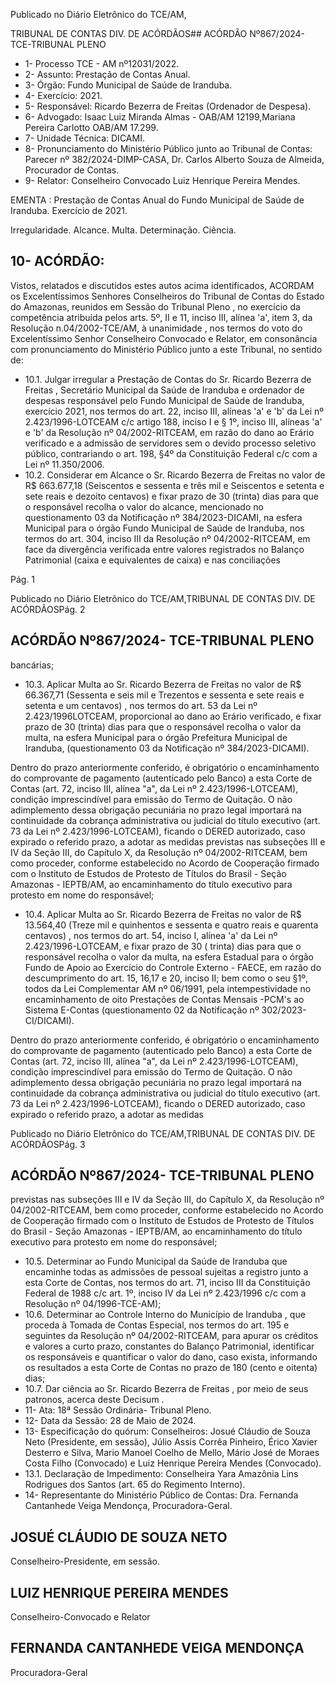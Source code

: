 Publicado  no  Diário  Eletrônico do TCE/AM,

TRIBUNAL DE CONTAS DIV. DE ACÓRDÃOS## ACÓRDÃO Nº867/2024- TCE-TRIBUNAL PLENO

- 1- Processo TCE - AM nº12031/2022.
- 2- Assunto: Prestação de Contas Anual.
- 3- Órgão: Fundo Municipal de Saúde de Iranduba.
- 4- Exercício: 2021.
- 5- Responsável: Ricardo Bezerra de Freitas (Ordenador de Despesa).
- 6- Advogado: Isaac  Luiz  Miranda  Almas  -  OAB/AM  12199,Mariana  Pereira  Carlotto  OAB/AM 17.299.
- 7- Unidade Técnica: DICAMI.
- 8- Pronunciamento  do  Ministério  Público  junto  ao  Tribunal  de  Contas: Parecer  nº 382/2024-DIMP-CASA, Dr. Carlos Alberto Souza de Almeida, Procurador de Contas.
- 9- Relator: Conselheiro Convocado Luiz Henrique Pereira Mendes.

EMENTA : Prestação  de  Contas  Anual  do  Fundo Municipal de Saúde de Iranduba. Exercício de 2021.

Irregularidade. Alcance. Multa. Determinação. Ciência.

## 10-  ACÓRDÃO:

Vistos, relatados e discutidos estes autos acima identificados, ACORDAM os Excelentíssimos Senhores Conselheiros do Tribunal de Contas do Estado do Amazonas, reunidos em Sessão do Tribunal Pleno , no exercício da competência atribuída pelos arts. 5º, II e 11, inciso III, alínea 'a', item 3, da Resolução n.04/2002-TCE/AM, à unanimidade , nos  termos  do  voto  do  Excelentíssimo  Senhor  Conselheiro  Convocado  e  Relator, em consonância com pronunciamento do Ministério Público junto a este Tribunal, no sentido de:

- 10.1. Julgar  irregular a  Prestação  de  Contas  do Sr.  Ricardo  Bezerra  de Freitas ,  Secretário  Municipal  da  Saúde  de  Iranduba  e  ordenador  de despesas  responsável  pelo  Fundo  Municipal  de  Saúde  de  Iranduba, exercício 2021, nos termos do art. 22, inciso III, alíneas 'a' e 'b' da Lei nº  2.423/1996-LOTCEAM  c/c  artigo  188,  inciso  I  e  §  1º,  inciso  III, alíneas 'a' e 'b' da Resolução nº 04/2002-RITCEAM, em razão do dano ao Erário verificado e a admissão de servidores sem o devido processo seletivo público, contrariando o art. 198, §4º da Constituição Federal c/c com a Lei nº 11.350/2006.
- 10.2. Considerar em Alcance o Sr. Ricardo Bezerra de Freitas no valor de R$  663.677,18  (Seiscentos  e  sessenta  e  três  mil  e  Seiscentos  e setenta e sete reais e dezoito centavos) e fixar prazo de 30 (trinta) dias para que o responsável recolha o valor do  alcance, mencionado no  questionamento  03  da  Notificação  nº  384/2023-DICAMI,  na  esfera Municipal  para  o  órgão  Fundo  Municipal  de  Saúde  de  Iranduba,  nos termos do art. 304, inciso III  da  Resolução nº 04/2002-RITCEAM, em face  da  divergência  verificada  entre  valores  registrados  no  Balanço Patrimonial (caixa e equivalentes de caixa) e nas conciliações

Pág. 1

Publicado  no  Diário  Eletrônico do TCE/AM,TRIBUNAL DE CONTAS DIV. DE ACÓRDÃOSPág. 2

## ACÓRDÃO Nº867/2024- TCE-TRIBUNAL PLENO

bancárias;

- 10.3. Aplicar  Multa ao Sr.  Ricardo  Bezerra  de  Freitas no valor  de  R$ 66.367,71 (Sessenta e seis mil e Trezentos e sessenta e sete reais e setenta e um centavos) ,  nos  termos do art. 53 da Lei nº 2.423/1996LOTCEAM, proporcional ao dano ao Erário verificado, e fixar prazo de 30  (trinta)  dias para  que  o  responsável  recolha  o  valor  da  multa,  na esfera Municipal para o órgão Prefeitura Municipal de Iranduba, (questionamento 03 da Notificação nº 384/2023-DICAMI).

Dentro do prazo anteriormente conferido, é obrigatório o encaminhamento  do  comprovante  de  pagamento  (autenticado  pelo Banco) a esta Corte de Contas (art. 72, inciso III, alínea "a", da Lei nº 2.423/1996-LOTCEAM), condição imprescindível para emissão do Termo de Quitação. O não adimplemento dessa obrigação pecuniária no prazo legal importará na continuidade da cobrança administrativa ou judicial do título executivo  (art.  73 da  Lei  nº  2.423/1996-LOTCEAM), ficando  o DERED autorizado, caso expirado o referido prazo, a adotar as medidas previstas  nas  subseções  III  e  IV  da  Seção  III,  do  Capítulo  X, da Resolução nº 04/2002-RITCEAM, bem como proceder, conforme estabelecido  no  Acordo  de  Cooperação  firmado  com  o  Instituto  de Estudos de Protesto de Títulos do Brasil - Seção Amazonas - IEPTB/AM, ao  encaminhamento  do  título  executivo  para  protesto  em  nome  do responsável;

- 10.4. Aplicar  Multa ao Sr.  Ricardo  Bezerra  de  Freitas no valor  de  R$ 13.564,40  (Treze  mil  e  quinhentos  e  sessenta  e  quatro  reais  e quarenta centavos) , nos termos do art. 54, inciso I, alínea 'a' da Lei nº 2.423/1996-LOTCEAM,  e  fixar prazo  de  30  (  trinta)  dias para  que  o responsável recolha o valor da multa, na esfera Estadual para o órgão Fundo  de  Apoio  ao  Exercício  do  Controle  Externo  -  FAECE,  em razão  do descumprimento do art. 15, 16,17 e 20, inciso II; bem como o seu §1º, todos da Lei Complementar AM nº 06/1991, pela intempestividade  no  encaminhamento  de  oito  Prestações  de  Contas Mensais -PCM's ao Sistema E-Contas (questionamento 02 da Notificação nº 302/2023-CI/DICAMI).

Dentro do prazo anteriormente conferido, é obrigatório o encaminhamento  do  comprovante  de  pagamento  (autenticado  pelo Banco) a esta Corte de Contas (art. 72, inciso III, alínea "a", da Lei nº 2.423/1996-LOTCEAM), condição imprescindível para emissão do Termo de Quitação. O não adimplemento dessa obrigação pecuniária no prazo legal importará na continuidade da cobrança administrativa ou judicial do título executivo  (art.  73 da  Lei  nº  2.423/1996-LOTCEAM), ficando  o DERED autorizado, caso expirado o referido prazo, a adotar as medidas

Publicado  no  Diário  Eletrônico do TCE/AM,TRIBUNAL DE CONTAS DIV. DE ACÓRDÃOSPág. 3

## ACÓRDÃO Nº867/2024- TCE-TRIBUNAL PLENO

previstas  nas  subseções  III  e  IV  da  Seção  III,  do  Capítulo  X, da Resolução nº 04/2002-RITCEAM, bem como proceder, conforme estabelecido  no  Acordo  de  Cooperação  firmado  com  o  Instituto  de Estudos de Protesto de Títulos do Brasil - Seção Amazonas - IEPTB/AM, ao  encaminhamento  do  título  executivo  para  protesto  em  nome  do responsável;

- 10.5. Determinar ao Fundo Municipal da Saúde de Iranduba que encaminhe todas as admissões de pessoal sujeitas a registro junto a esta Corte de Contas, nos termos do art. 71, inciso III da Constituição Federal de 1988 c/c art. 1º, inciso IV da Lei nº 2.423/1996 c/c com a Resolução nº 04/1996-TCE-AM);
- 10.6. Determinar ao Controle  Interno  do  Município  de  Iranduba , que proceda  à  Tomada  de  Contas  Especial,  nos  termos  do  art.  195  e seguintes da Resolução nº 04/2002-RITCEAM, para apurar os créditos e valores a curto prazo, constantes do Balanço Patrimonial, identificar os responsáveis e quantificar o valor do dano, caso exista, informando os  resultados  a  esta  Corte  de  Contas  no prazo  de  180  (cento  e oitenta) dias;
- 10.7. Dar  ciência ao Sr.  Ricardo  Bezerra  de  Freitas ,  por  meio  de  seus patronos, acerca deste Decisum .
- 11-  Ata: 18ª Sessão Ordinária- Tribunal Pleno.
- 12-  Data da Sessão: 28 de Maio de 2024.
- 13-  Especificação do quórum: Conselheiros: Josué Cláudio de Souza Neto (Presidente, em sessão), Júlio Assis Corrêa Pinheiro, Érico Xavier Desterro e Silva, Mario Manoel Coelho  de  Mello,  Mário  José  de  Moraes  Costa  Filho  (Convocado)  e  Luiz  Henrique Pereira Mendes (Convocado).
- 13.1. Declaração  de  Impedimento: Conselheira  Yara  Amazônia  Lins  Rodrigues  dos Santos (art. 65 do Regimento Interno).
- 14-  Representante do Ministério Público de Contas: Dra. Fernanda Cantanhede Veiga Mendonça, Procuradora-Geral.

## JOSUÉ CLÁUDIO DE SOUZA NETO

Conselheiro-Presidente, em sessão.

## LUIZ HENRIQUE PEREIRA MENDES

Conselheiro-Convocado e Relator

## FERNANDA CANTANHEDE VEIGA MENDONÇA

Procuradora-Geral